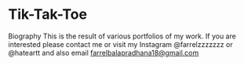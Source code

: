 # Tik-Tak-Toe
Biography This is the result of various portfolios of my work. If you are interested please contact me or visit my Instagram @farrelzzzzzzz or @hateartt and also email farrelbalapradhana18@gmail.com
